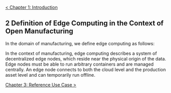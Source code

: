 [< Chapter 1: Introduction](01_Introduction.md)

## 2 Definition of Edge Computing in the Context of Open Manufacturing
In the domain of manufacturing, we define edge computing as follows:

In the context of manufacturing, edge computing describes a system of decentralized edge nodes, which reside near the physical origin of the data. Edge nodes must be able to run arbitrary containers and are managed centrally. An edge node connects to both the cloud level and the production asset level and can temporarily run offline.

[Chapter 3: Reference Use Case >](03_Reference_Use_Case.md)